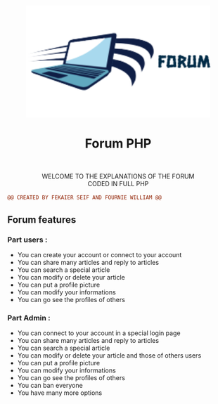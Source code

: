 <p align="center">
  <img src="assets/img/logo.png" width="420" title="hover text">
  <h1 align="center">Forum PHP</h1>
</p>
<br>
<p align="center">
    WELCOME TO THE EXPLANATIONS OF THE FORUM<br>
    CODED IN FULL PHP<br>
</p>

```diff
@@ CREATED BY FEKAIER SEIF AND FOURNIE WILLIAM @@
```
<p align="left">
    <h2>Forum features</h2>
</p>

### Part users :<br>
* You can create your account or connect to your account<br>
* You can share many articles and reply to articles<br>
* You can search a special article <br>
* You can modify or delete your article<br>
* You can put a profile picture<br>
* You can modify your informations<br>
* You can go see the profiles of others <br>

### Part Admin : <br>
* You can connect to your account in a special login page<br>
* You can share many articles and reply to articles<br>
* You can search a special article <br>
* You can modify or delete your article and those of others users<br>
* You can put a profile picture<br>
* You can modify your informations<br>
* You can go see the profiles of others <br>
* You can ban everyone <br>
* You have many more options <br>